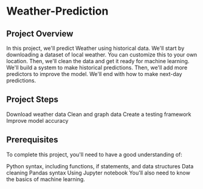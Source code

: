 # Weather-Prediction

## Project Overview

In this project, we'll predict Weather using historical data. We'll start by downloading a dataset of local weather. You can customize this to your own location. Then, we'll clean the data and get it ready for machine learning. We'll build a system to make historical predictions. Then, we'll add more predictors to improve the model. We'll end with how to make next-day predictions.

## Project Steps

Download weather data
Clean and graph data
Create a testing framework
Improve model accuracy


## Prerequisites

To complete this project, you'll need to have a good understanding of:

Python syntax, including functions, if statements, and data structures
Data cleaning
Pandas syntax
Using Jupyter notebook
You'll also need to know the basics of machine learning.
